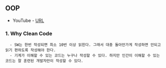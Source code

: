 ## OOP

- YouTube - <a href="https://www.youtube.com/watch?v=60lLSe1phks&list=PLeQ0NTYUDTmMM71Jn1scbEYdLFHz5ZqFA&index=1">URL</a>

### 1. Why Clean Code

```text
  - SW는 한번 작성되면 최소 10번 이상 읽힌다. 그래서 대충 돌아만가게 작성하면 안되고 읽기 편하도록 작성해야 한다.
  - 기계가 이해할 수 있는 코드는 누구나 작성할 수 있다. 하지만 인간이 이해할 수 있는 코드는 잘 훈련된 개발자만이 작성할 수 있다.
```
